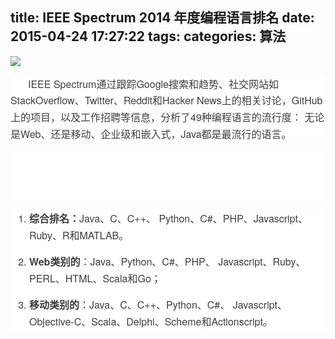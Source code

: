 title: IEEE Spectrum 2014 年度编程语言排名
date: 2015-04-24 17:27:22
tags:
categories: 算法
---
<div>
<div style="word-wrap: break-word; -webkit-nbsp-mode: space; -webkit-line-break: after-white-space;">
<img src="Evernote.enex_files/Image.jpg" type="image/jpeg" style="height: auto;"/><br/>
<div>
<p style="max-width: 100%; word-wrap: normal; box-sizing: border-box !important; min-height: 1em; white-space: pre-wrap; color: rgb(62, 62, 62); font-family: 'Helvetica Neue', Helvetica, 'Hiragino Sans GB', 'Microsoft YaHei', 微软雅黑, Arial, sans-serif; font-size: 16px; font-style: normal; font-variant: normal; font-weight: normal; letter-spacing: normal; line-height: 25.6000003814697px; orphans: auto; text-align: start; text-transform: none; widows: auto; word-spacing: 0px; -webkit-text-stroke-width: 0px; text-indent: 28px; background-color: rgb(255, 255, 255);">IEEE Spectrum<span style="max-width: 100%; word-wrap: break-word !important; box-sizing: border-box !important; font-family: 宋体;">通过跟踪</span>Google<span style="max-width: 100%; word-wrap: break-word !important; box-sizing: border-box !important; font-family: 宋体;">搜索和趋势、社交网站如</span>StackOverflow<span style="max-width: 100%; word-wrap: break-word !important; box-sizing: border-box !important; font-family: 宋体;">、</span>Twitter<span style="max-width: 100%; word-wrap: break-word !important; box-sizing: border-box !important; font-family: 宋体;">、</span>Reddit<span style="max-width: 100%; word-wrap: break-word !important; box-sizing: border-box !important; font-family: 宋体;">和</span>Hacker News<span style="max-width: 100%; word-wrap: break-word !important; box-sizing: border-box !important; font-family: 宋体;">上的相关讨论，</span>GitHub<span style="max-width: 100%; word-wrap: break-word !important; box-sizing: border-box !important; font-family: 宋体;">上的项目，以及工作招聘等信息，分析了</span>49<span style="max-width: 100%; word-wrap: break-word !important; box-sizing: border-box !important; font-family: 宋体;">种编程语言的流行度：</span> <span style="max-width: 100%; word-wrap: break-word !important; box-sizing: border-box !important; font-family: 宋体;">无论是</span>Web<span style="max-width: 100%; word-wrap: break-word !important; box-sizing: border-box !important; font-family: 宋体;">、还是移动、企业级和嵌入式，</span>Java<span style="max-width: 100%; word-wrap: break-word !important; box-sizing: border-box !important; font-family: 宋体;">都是最流行的语言。</span></p>
<p style="max-width: 100%; word-wrap: normal; box-sizing: border-box !important; min-height: 1em; white-space: pre-wrap; color: rgb(62, 62, 62); font-family: 'Helvetica Neue', Helvetica, 'Hiragino Sans GB', 'Microsoft YaHei', 微软雅黑, Arial, sans-serif; font-size: 16px; font-style: normal; font-variant: normal; font-weight: normal; letter-spacing: normal; line-height: 25.6000003814697px; orphans: auto; text-align: start; text-transform: none; widows: auto; word-spacing: 0px; -webkit-text-stroke-width: 0px; text-indent: 28px; background-color: rgb(255, 255, 255);"><br style="max-width: 100%; word-wrap: break-word !important; box-sizing: border-box !important;"/>
<br/></p>
<ol style="padding-left: 30px; list-style-type: decimal; max-width: 100%; word-wrap: break-word !important; box-sizing: border-box !important; color: rgb(62, 62, 62); font-family: 'Helvetica Neue', Helvetica, 'Hiragino Sans GB', 'Microsoft YaHei', 微软雅黑, Arial, sans-serif; font-size: 16px; font-style: normal; font-variant: normal; font-weight: normal; letter-spacing: normal; line-height: 25.6000003814697px; orphans: auto; text-align: start; text-indent: 0px; text-transform: none; white-space: normal; widows: auto; word-spacing: 0px; -webkit-text-stroke-width: 0px; background-color: rgb(255, 255, 255);">
<li style="max-width: 100%; word-wrap: break-word !important; box-sizing: border-box !important;">
<p style="max-width: 100%; word-wrap: normal; box-sizing: border-box !important; min-height: 1em; white-space: pre-wrap;"><strong style="max-width: 100%; word-wrap: break-word !important; box-sizing: border-box !important;"><span style="max-width: 100%; word-wrap: break-word !important; box-sizing: border-box !important; font-family: 宋体;">综合排名：</span></strong>Java<span style="max-width: 100%; word-wrap: break-word !important; box-sizing: border-box !important; font-family: 宋体;">、</span>C<span style="max-width: 100%; word-wrap: break-word !important; box-sizing: border-box !important; font-family: 宋体;">、</span>C++<span style="max-width: 100%; word-wrap: break-word !important; box-sizing: border-box !important; font-family: 宋体;">、</span> Python<span style="max-width: 100%; word-wrap: break-word !important; box-sizing: border-box !important; font-family: 宋体;">、</span>C#<span style="max-width: 100%; word-wrap: break-word !important; box-sizing: border-box !important; font-family: 宋体;">、</span>PHP<span style="max-width: 100%; word-wrap: break-word !important; box-sizing: border-box !important; font-family: 宋体;">、</span>Javascript<span style="max-width: 100%; word-wrap: break-word !important; box-sizing: border-box !important; font-family: 宋体;">、</span>Ruby<span style="max-width: 100%; word-wrap: break-word !important; box-sizing: border-box !important; font-family: 宋体;">、</span>R<span style="max-width: 100%; word-wrap: break-word !important; box-sizing: border-box !important; font-family: 宋体;">和</span>MATLAB<span style="max-width: 100%; word-wrap: break-word !important; box-sizing: border-box !important; font-family: 宋体;">。</span></p>
</li>
<li style="max-width: 100%; word-wrap: break-word !important; box-sizing: border-box !important;">
<p style="max-width: 100%; word-wrap: normal; box-sizing: border-box !important; min-height: 1em; white-space: pre-wrap;"><strong style="max-width: 100%; word-wrap: break-word !important; box-sizing: border-box !important;">Web</strong><strong style="max-width: 100%; word-wrap: break-word !important; box-sizing: border-box !important;"><span style="max-width: 100%; word-wrap: break-word !important; box-sizing: border-box !important; font-family: 宋体;">类别的</span></strong><span style="max-width: 100%; word-wrap: break-word !important; box-sizing: border-box !important; font-family: 宋体;">：</span>Java<span style="max-width: 100%; word-wrap: break-word !important; box-sizing: border-box !important; font-family: 宋体;">、</span>Python<span style="max-width: 100%; word-wrap: break-word !important; box-sizing: border-box !important; font-family: 宋体;">、</span>C#<span style="max-width: 100%; word-wrap: break-word !important; box-sizing: border-box !important; font-family: 宋体;">、</span>PHP<span style="max-width: 100%; word-wrap: break-word !important; box-sizing: border-box !important; font-family: 宋体;">、</span> Javascript<span style="max-width: 100%; word-wrap: break-word !important; box-sizing: border-box !important; font-family: 宋体;">、</span>Ruby<span style="max-width: 100%; word-wrap: break-word !important; box-sizing: border-box !important; font-family: 宋体;">、</span>PERL<span style="max-width: 100%; word-wrap: break-word !important; box-sizing: border-box !important; font-family: 宋体;">、</span>HTML<span style="max-width: 100%; word-wrap: break-word !important; box-sizing: border-box !important; font-family: 宋体;">、</span>Scala<span style="max-width: 100%; word-wrap: break-word !important; box-sizing: border-box !important; font-family: 宋体;">和</span>Go<span style="max-width: 100%; word-wrap: break-word !important; box-sizing: border-box !important; font-family: 宋体;">；</span></p>
</li>
<li style="max-width: 100%; word-wrap: break-word !important; box-sizing: border-box !important;">
<p style="max-width: 100%; word-wrap: normal; box-sizing: border-box !important; min-height: 1em; white-space: pre-wrap;"><strong style="max-width: 100%; word-wrap: break-word !important; box-sizing: border-box !important;"><span style="max-width: 100%; word-wrap: break-word !important; box-sizing: border-box !important; font-family: 宋体;">移动类别的</span></strong><span style="max-width: 100%; word-wrap: break-word !important; box-sizing: border-box !important; font-family: 宋体;">：</span>Java<span style="max-width: 100%; word-wrap: break-word !important; box-sizing: border-box !important; font-family: 宋体;">、</span>C<span style="max-width: 100%; word-wrap: break-word !important; box-sizing: border-box !important; font-family: 宋体;">、</span>C++<span style="max-width: 100%; word-wrap: break-word !important; box-sizing: border-box !important; font-family: 宋体;">、</span>Python<span style="max-width: 100%; word-wrap: break-word !important; box-sizing: border-box !important; font-family: 宋体;">、</span>C#<span style="max-width: 100%; word-wrap: break-word !important; box-sizing: border-box !important; font-family: 宋体;">、</span> Javascript<span style="max-width: 100%; word-wrap: break-word !important; box-sizing: border-box !important; font-family: 宋体;">、</span>Objective-C<span style="max-width: 100%; word-wrap: break-word !important; box-sizing: border-box !important; font-family: 宋体;">、</span>Scala<span style="max-width: 100%; word-wrap: break-word !important; box-sizing: border-box !important; font-family: 宋体;">、</span>Delphi<span style="max-width: 100%; word-wrap: break-word !important; box-sizing: border-box !important; font-family: 宋体;">、</span>Scheme<span style="max-width: 100%; word-wrap: break-word !important; box-sizing: border-box !important; font-family: 宋体;">和</span>Actionscript<span style="max-width: 100%; word-wrap: break-word !important; box-sizing: border-box !important; font-family: 宋体;">。</span></p>
</li>
</ol>
</div>
</div>
</div>